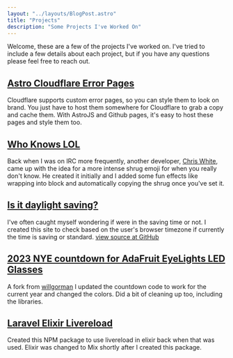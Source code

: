 ```yaml
---
layout: "../layouts/BlogPost.astro"
title: "Projects"
description: "Some Projects I've Worked On"
---
```


Welcome, these are a few of the projects I've worked on. I've tried to include a few details about each project, but if 
you have any questions please feel free to reach out.

## [Astro Cloudflare Error Pages](https://github.com/EHLOVader/astro-cloudflare-error)
Cloudflare supports custom error pages, so you can style them to look on brand. You just have to host them somewhere for 
Cloudflare to grab a copy and cache them. With AstroJS and Github pages, it's easy to host these pages and style them too. 

## [Who Knows LOL](https://ehlovader.github.io/whoknowslol/)
Back when I was on IRC more frequently, another developer, [Chris White](https://github.com/cwhite92), came up with the 
idea for a more intense shrug emoji for when you really don't know. He created it initially and I added some fun effects 
like wrapping into block and automatically copying the shrug once you've set it.

## [Is it daylight saving?](https://isitdaylightsaving.com/)
I've often caught myself wondering if were in the saving time or not. I created this site to check based on the user's 
browser timezone if currently the time is saving or standard. [view source at GitHub](https://github.com/EHLOVader/isitdaylightsaving) 

## [2023 NYE countdown for  AdaFruit EyeLights LED Glasses](https://github.com/EHLOVader/eyelights_newyear_countdown)
A fork from [willgorman](https://github.com/willgorman) I updated the countdown code to work for the current year and changed the colors. Did a bit of cleaning up too, including the libraries.

## [Laravel Elixir Livereload](https://github.com/EHLOVader/laravel-elixir-livereload)
Created this NPM package to use livereload in elixir back when that was used. 
Elixir was changed to Mix shortly after I created this package. 